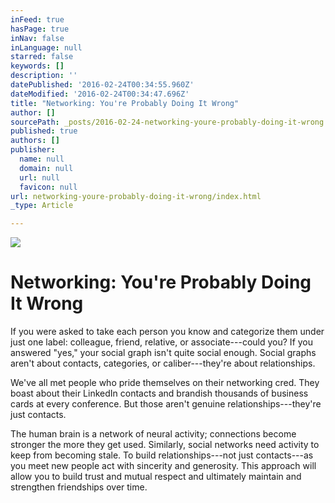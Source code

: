 ```yaml
---
inFeed: true
hasPage: true
inNav: false
inLanguage: null
starred: false
keywords: []
description: ''
datePublished: '2016-02-24T00:34:55.960Z'
dateModified: '2016-02-24T00:34:47.696Z'
title: "Networking: You're Probably Doing It Wrong"
author: []
sourcePath: _posts/2016-02-24-networking-youre-probably-doing-it-wrong.md
published: true
authors: []
publisher:
  name: null
  domain: null
  url: null
  favicon: null
url: networking-youre-probably-doing-it-wrong/index.html
_type: Article

---
```

![](https://the-grid-user-content.s3-us-west-2.amazonaws.com/9b5ab2e6-901a-49e0-b322-eb28f846ad98.jpg)

# Networking: You're Probably Doing It Wrong

If you were asked to take each person you know and categorize them under just one label: colleague, friend, relative, or associate---could you? If you answered "yes," your social graph isn't quite social enough. Social graphs aren't about contacts, categories, or caliber---they're about relationships.

We've all met people who pride themselves on their networking cred. They boast about their LinkedIn contacts and brandish thousands of business cards at every conference. But those aren't genuine relationships---they're just contacts.

The human brain is a network of neural activity; connections become stronger the more they get used. Similarly, social networks need activity to keep from becoming stale. To build relationships---not just contacts---as you meet new people act with sincerity and generosity. This approach will allow you to build trust and mutual respect and ultimately maintain and strengthen friendships over time.